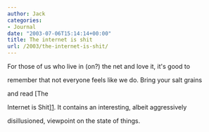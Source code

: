 ```yaml
---
author: Jack
categories:
- Journal
date: "2003-07-06T15:14:14+00:00"
title: The internet is shit
url: /2003/the-internet-is-shit/
---
```


For those of us who live in (on?) the net and love it, it's good to
  

  
remember that not everyone feels like we do. Bring your salt grains
  

  
and read [The
  

  
Internet is Shit][1]. It contains an interesting, albeit aggressively
  

  
disillusioned, viewpoint on the state of things.

 [1]: http://www.internetisshit.org/index.html